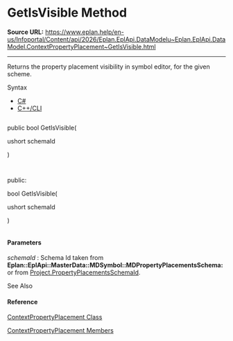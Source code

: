 # GetIsVisible Method

**Source URL:** https://www.eplan.help/en-us/Infoportal/Content/api/2026/Eplan.EplApi.DataModelu~Eplan.EplApi.DataModel.ContextPropertyPlacement~GetIsVisible.html

---

Returns the property placement visibility in symbol editor, for the given scheme.

Syntax

- [C#](#i-syntax-CS)
- [C++/CLI](#i-syntax-CPP2005)

```
```
public bool GetIsVisible( 
   ushort schemaId
)
```
```

```
```
public:
bool GetIsVisible( 
   ushort schemaId
)
```
```

#### Parameters

*schemaId*
:   Schema Id taken from **Eplan::EplApi::MasterData::MDSymbol::MDPropertyPlacementsSchema:** or from [Project.PropertyPlacementsSchemaId](Eplan.EplApi.DataModelu~Eplan.EplApi.DataModel.Project~PropertyPlacementsSchemaId.html).



See Also

#### Reference

[ContextPropertyPlacement Class](Eplan.EplApi.DataModelu~Eplan.EplApi.DataModel.ContextPropertyPlacement.html)
  
[ContextPropertyPlacement Members](Eplan.EplApi.DataModelu~Eplan.EplApi.DataModel.ContextPropertyPlacement_members.html)